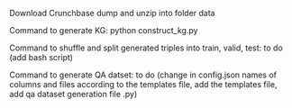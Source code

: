 Download Crunchbase dump and unzip into folder data

Command to generate KG: python construct_kg.py

Command to shuffle and split generated triples into train, valid, test: to do (add bash script)

Command to generate QA datset: to do (change in config.json names of columns and files according to the templates file, add the templates file, add qa dataset generation file .py)
